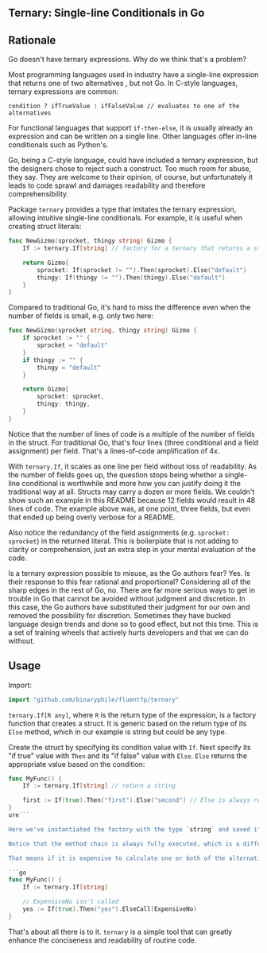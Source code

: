 ## Ternary: Single-line Conditionals in Go

## Rationale

Go doesn't have ternary expressions.  Why do we think that's a problem?

Most programming languages used in industry have a single-line expression that returns one of two alternatives , but not Go.  In C-style languages, ternary expressions are common:

```
condition ? ifTrueValue : ifFalseValue // evaluates to one of the alternatives
```

For functional languages that support `if-then-else`, it is usually already an expression and can be written on a single line.  Other languages offer in-line conditionals such as Python's.

Go, being a C-style language, could have included a ternary expression, but the designers chose to reject such a construct.  Too much room for abuse, they say.  They are welcome to their opinion, of course, but unfortunately it leads to code sprawl and damages readability and therefore comprehensibility.

Package `ternary` provides a type that imitates the ternary expression, allowing intuitive single-line conditionals.  For example, it is useful when creating struct literals:

```go
func NewGizmo(sprocket, thingy string) Gizmo {
	If := ternary.If[string] // factory for a ternary that returns a string

	return Gizmo{
		sprocket: If(sprocket != "").Then(sprocket).Else("default")
		thingy: If(thingy != "").Then(thingy).Else("default")
	}
}
```

Compared to traditional Go, it's hard to miss the difference even when the number of fields is small, e.g. only two here:

```go
func NewGizmo(sprocket string, thingy string) Gizmo {
	if sprocket := "" {
		sprocket = "default"
	}
	if thingy := "" {
		thingy = "default"
	}

	return Gizmo{
		sprocket: sprocket,
		thingy: thingy,
	}
}
```

Notice that the number of lines of code is a multiple of the number of fields in the struct.  For traditional Go, that's four lines (three conditional and a field assignment) per field.  That's a lines-of-code amplification of 4x.

With `ternary.If`, it scales as one line per field without loss of readability.  As the number of fields goes up, the question stops being whether a single-line conditional is worthwhile and more how you can justify doing it the traditional way at all.   Structs may carry a dozen or more fields.  We couldn't show such an example in this README because 12 fields would result in 48 lines of code.  The example above was, at one point, three fields, but even that ended up being overly verbose for a README.

Also notice the redundancy of the field assignments (e.g. `sprocket: sprocket`)  in the returned literal.  This is boilerplate that is not adding to clarity or comprehension, just an extra step in your mental evaluation of the code.

Is a ternary expression possible to misuse, as the Go authors fear?  Yes.  Is their response to this fear rational and proportional?  Considering all of the sharp edges in the rest of Go, no.  There are far more serious ways to get in trouble in Go that cannot be avoided without judgment and discretion.  In this case, the Go authors have substituted their judgment for our own and removed the possibility for discretion.  Sometimes they have bucked language design trends and done so to good effect, but not this time.  This is a set of training wheels that actively hurts developers and that we can do without.

## Usage

Import:

```go
import "github.com/binaryphile/fluentfp/ternary"
```

`ternary.If[R any]`, where `R` is the return type of the expression, is a factory function that creates a struct.  It is generic based on the return type of its `Else` method, which in our example is string but could be any type.

Create the struct by specifying its condition value with `If`.  Next specify its "if true" value with `Then` and its "if false" value with `Else`.  `Else` returns the appropriate value based on the condition:

```go
func MyFunc() {
	If := ternary.If[string] // return a string

	first := If(true).Then("first").Else("second") // Else is always required
}
ure```

Here we've instantiated the factory with the type `string` and saved it to the variable `If`, which has the added benefit of shortening the name.  Since we are using it for expressiveness in close-quarters, it's important for it to read naturally.

Notice that the method chain is always fully executed, which is a difference from the short-circuiting behavior of the traditional `if-then-else` statement.  With an `if` statement, the branch of code not selected is simply ignored.  Here, whatever arguments are given to `Then` and `Else` are analogous to the branches, but since they are parameters to a method call, they are both always evaluated before being passed into the method.

That means if it is expensive to calculate one or both of the alternative values, you want to defer that execution and not do it all if the condition doesn't call for it.  For this purpose, there are `Call` versions of the `Then` and `Else` methods, i.e. `ThenCall` and `ElseCall`. When triggered by the condition, `...Call` calls the no-argument function that it was given to produce a value.  If not triggered by the condition, the function is never called and so short-circuits execution.

```go
func MyFunc() {
	If := ternary.If[string]

	// ExpensiveNo isn't called
	yes := If(true).Then("yes").ElseCall(ExpensiveNo)
}
```

That's about all there is to it.  `ternary` is a simple tool that can greatly enhance the conciseness and readability of routine code.